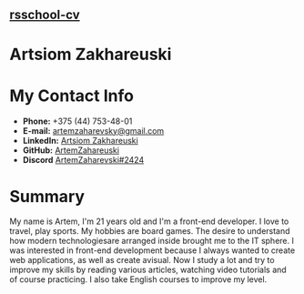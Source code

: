 ## [rsschool-cv](rsschool-cv)

# Artsiom Zakhareuski

# My Contact Info

* **Phone:** +375 (44) 753-48-01
* **E-mail:** [artemzaharevsky@gmail.com](artemzaharevsky@gmail.com)
* **LinkedIn:** [Artsiom Zakhareuski](https://www.linkedin.com/in/azaaaart/)
* **GitHub:** [ArtemZahareuski](https://github.com/ArtemZahareuski)
* **Discord** [ArtemZaharevski#2424](ArtemZaharevski#2424)

# Summary

My name is Artem, I'm 21 years old and I'm a front-end developer. I love to travel, play sports. My hobbies are board games. The desire to understand how modern technologiesare arranged inside brought me to the IT sphere. I was interested in front-end development because I always wanted to create web applications, as well as create avisual. Now I study a lot and try to improve my skills by reading various articles, watching video tutorials and of course practicing. I also take English courses to improve my level.